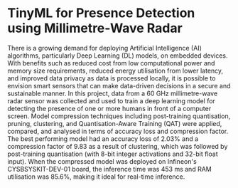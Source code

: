# TinyML for Presence Detection using Millimetre-Wave Radar

There is a growing demand for deploying Artificial Intelligence (AI) algorithms, particularly Deep Learning (DL) models, on embedded devices. With benefits such as reduced cost from low computational power and memory size requirements, reduced energy utilisation from lower latency, and improved data privacy as data is processed locally, it is possible to envision smart sensors that can make data-driven decisions in a secure and sustainable manner. In this project, data from a 60 GHz millimetre-wave radar sensor was collected and used to train a deep learning model for detecting the presence of one or more humans in front of a computer screen. Model compression techniques including post-training quantisation, pruning, clustering, and Quantisation-Aware Training (QAT) were applied, compared, and analysed in terms of accuracy loss and compression factor. The best performing model had an accuracy loss of 2.03% and a compression factor of 9.83 as a result of clustering, which was followed by post-training quantisation (with 8-bit integer activations and 32-bit float input). When the compressed model was deployed on Infineon's CYSBSYSKIT-DEV-01 board, the inference time was 453 ms and RAM utilisation was 85.6%, making it ideal for real-time inference.
